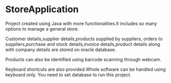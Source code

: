 # StoreApplication

Project created using Java with more functionalities.It includes so many options to manage a
general store.

Customer details,supplier details,products supplied by suppliers, 
orders to suppliers,purchase and stock details,invoice details,product details 
along with company details are stored on oracle database. 

Products can also be identified using barcode scanning through webcam. 

Keyboard shortcuts are also provided.Whole software can be handled using keyboard only.
You need to set database to run this project.

